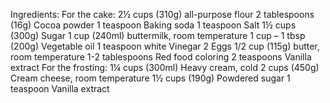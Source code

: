 Ingredients:
For the cake:
2½ cups (310g) all-purpose flour
2 tablespoons (16g) Cocoa powder
1 teaspoon Baking soda
1 teaspoon Salt
1½ cups (300g) Sugar
1 cup (240ml) buttermilk, room temperature 
1 cup – 1 tbsp (200g) Vegetable oil
1 teaspoon white Vinegar
2 Eggs
1/2 cup (115g) butter, room temperature 
1-2 tablespoons Red food coloring
2 teaspoons Vanilla extract
For the frosting:
1¼ cups (300ml) Heavy cream, cold 
2 cups (450g) Cream cheese, room temperature 
1½ cups (190g) Powdered sugar 
1 teaspoon Vanilla extract 